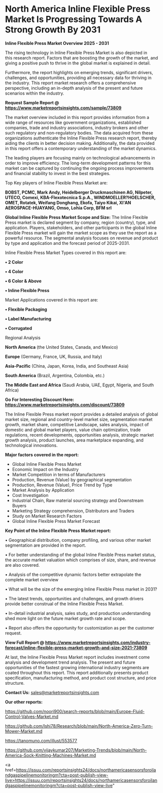 # North America Inline Flexible Press Market Is Progressing Towards A Strong Growth By 2031

<Strong> Inline Flexible Press Market Overview 2025 - 2031</strong>

The rising technology in Inline Flexible Press Market is also depicted in this research report. Factors that are boosting the growth of the market, and giving a positive push to thrive in the global market is explained in detail.

Furthermore, the report highlights on emerging trends, significant drivers, challenges, and opportunities, providing all necessary data for thriving in the industry. This report market research offers a comprehensive perspective, including an in-depth analysis of the present and future scenarios within the industry.

<strong>Request Sample Report @ <a href=https://www.marketreportsinsights.com/sample/73809>https://www.marketreportsinsights.com/sample/73809</a></strong>

The market overview included in this report provides information from a wide range of resources like government organizations, established companies, trade and industry associations, industry brokers and other such regulatory and non-regulatory bodies. The data acquired from these organizations authenticate the Inline Flexible Press research report, thereby aiding the clients in better decision making. Additionally, the data provided in this report offers a contemporary understanding of the market dynamics.

The leading players are focusing mainly on technological advancements in order to improve efficiency. The long-term development patterns for this market can be captured by continuing the ongoing process improvements and financial stability to invest in the best strategies.

Top Key players of Inline Flexible Press Market are:

<strong>BOBST, PCMC, Mark Andy, Heidelberger Druckmaschinen AG, Nilpeter, UTECO, Comexi, KBA-Flexotecnica S.p.A., WINDMOELLER?HOELSCHER, OMET, Rotatek, Weifang Donghang, Ekofa, Taiyo Kikai, XI'AN AEROSPACE-HUAYANG, Omso, Lohia Corp, BFM srl</strong>

<strong><b>Global Inline Flexible Press Market Scope and Size:</b></strong>
The Inline Flexible Press market is declared segment by company, region (country), type, and application. Players, stakeholders, and other participants in the global Inline Flexible Press market will gain the market scope as they use the report as a powerful resource. The segmental analysis focuses on revenue and product by type and application and the forecast period of 2025-2031.

Inline Flexible Press Market Types covered in this report are:

<strong>• 2 Color

• 4 Color

• 6 Color & Above

• Inline Flexible Press</strong>

Market Applications covered in this report are:

<strong>• Flexible Packaging

• Label Manufacturing

• Corrugated</strong> 

Regional Analysis

<strong>North America</strong> (the United States, Canada, and Mexico)

<strong>Europe</strong> (Germany, France, UK, Russia, and Italy)

<strong>Asia-Pacific</strong> (China, Japan, Korea, India, and Southeast Asia)

<strong>South America</strong> (Brazil, Argentina, Colombia, etc.)

<strong>The Middle East and Africa</strong> (Saudi Arabia, UAE, Egypt, Nigeria, and South Africa)

<strong>Go For Interesting Discount Here: <a href=https://www.marketreportsinsights.com/discount/73809>https://www.marketreportsinsights.com/discount/73809</a></strong>

The Inline Flexible Press market report provides a detailed analysis of global market size, regional and country-level market size, segmentation market growth, market share, competitive Landscape, sales analysis, impact of domestic and global market players, value chain optimization, trade regulations, recent developments, opportunities analysis, strategic market growth analysis, product launches, area marketplace expanding, and technological innovations.

<strong><b>Major factors covered in the report:</b></strong>
<ul>
  <li>Global Inline Flexible Press Market </li>
  <li>Economic Impact on the Industry</li>
  <li>Market Competition in terms of Manufacturers</li>
  <li>Production, Revenue (Value) by geographical segmentation</li>
  <li>Production, Revenue (Value), Price Trend by Type</li>
  <li>Market Analysis by Application</li>
  <li>Cost Investigation</li>
  <li>Industrial Chain, Raw material sourcing strategy and Downstream Buyers</li>
  <li>Marketing Strategy comprehension, Distributors and Traders</li>
  <li>Study on Market Research Factors</li>
  <li>Global Inline Flexible Press Market Forecast</li>
</ul>

<strong><b>Key Point of the Inline Flexible Press Market report:</b></strong>

• Geographical distribution, company profiling, and various other market segmentation are provided in the report.

• For better understanding of the global Inline Flexible Press market status, the accurate market valuation which comprises of size, share, and revenue are also covered.

• Analysis of the competitive dynamic factors better extrapolate the complete market overview

• What will be the size of the emerging Inline Flexible Press market in 2031?

• The latest trends, opportunities and challenges, and growth drivers provide better construal of the Inline Flexible Press Market.

• In-detail industrial analysis, sales study, and production understanding shed more light on the future market growth rate and scope.

• Report also offers the opportunity for customization as per the customer request.

<strong><b>View Full Report @ <a href=https://www.marketreportsinsights.com/industry-forecast/inline-flexible-press-market-growth-and-size-2021-73809>https://www.marketreportsinsights.com/industry-forecast/inline-flexible-press-market-growth-and-size-2021-73809</a></b></strong>


At last, the Inline Flexible Press Market report includes investment come analysis and development trend analysis. The present and future opportunities of the fastest growing international industry segments are coated throughout this report. This report additionally presents product specification, manufacturing method, and product cost structure, and price structure.

<strong>Contact Us:</strong>
sales@marketreportsinsights.com

<strong>Our other reports:</strong>

<a href=https://github.com/noori900/search-reports/blob/main/Europe-Fluid-Control-Valves-Market.md>https://github.com/noori900/search-reports/blob/main/Europe-Fluid-Control-Valves-Market.md</a>

<a href=https://github.com/Ishi78/Research/blob/main/North-America-Zero-Turn-Mower-Market.md>https://github.com/Ishi78/Research/blob/main/North-America-Zero-Turn-Mower-Market.md</a>

<a href=https://tanomuno.com/illust/553577>https://tanomuno.com/illust/553577</a>

<a href=https://github.com/vijaykumar207/Marketing-Trends/blob/main/North-America-Sock-Knitting-Machines-Market.md>https://github.com/vijaykumar207/Marketing-Trends/blob/main/North-America-Sock-Knitting-Machines-Market.md</a>

<a href=https://issuu.com/reportsinsights24/docs/northamericasensorsforoilandgaspipelinemonitoringm?cta=post-publish-view-live>https://issuu.com/reportsinsights24/docs/northamericasensorsforoilandgaspipelinemonitoringm?cta=post-publish-view-live</a>"

